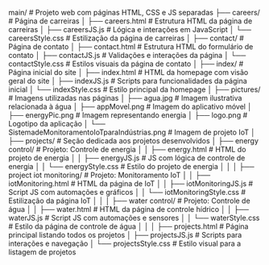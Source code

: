 main/                            # Projeto web com páginas HTML, CSS e JS separadas
├── careers/                     # Página de carreiras
│   ├── careers.html             # Estrutura HTML da página de carreiras
│   ├── careersJS.js             # Lógica e interações em JavaScript
│   └── careersStyle.css         # Estilização da página de carreiras
│
├── contact/                     # Página de contato
│   ├── contact.html             # Estrutura HTML do formulário de contato
│   ├── contactJS.js             # Validações e interações da página
│   └── contactStyle.css         # Estilos visuais da página de contato
│
├── index/                       # Página inicial do site
│   ├── index.html               # HTML da homepage com visão geral do site
│   ├── indexJS.js               # Scripts para funcionalidades da página inicial
│   └── indexStyle.css           # Estilo principal da homepage
│
├── pictures/                    # Imagens utilizadas nas páginas
│   ├── agua.jpg                 # Imagem ilustrativa relacionada à água
│   ├── appMovel.png             # Imagem do aplicativo móvel
│   ├── energyPic.png            # Imagem representando energia
│   ├── logo.png                 # Logotipo da aplicação
│   └── SistemadeMonitoramentoIoTparaIndústrias.png # Imagem de projeto IoT
│
├── projects/                    # Seção dedicada aos projetos desenvolvidos
│   ├── energy control/          # Projeto: Controle de energia
│   │   ├── energy.html          # HTML do projeto de energia
│   │   ├── energyJS.js          # JS com lógica de controle de energia
│   │   └── energyStyle.css      # Estilo do projeto de energia
│   │
│   ├── project iot monitoring/  # Projeto: Monitoramento IoT
│   │   ├── iotMonitoring.html   # HTML da página de IoT
│   │   ├── iotMonitoringJS.js   # Script JS com automações e gráficos
│   │   └── iotMonitoringStyle.css # Estilização da página IoT
│   │
│   ├── water control/           # Projeto: Controle de água
│   │   ├── water.html           # HTML da página de controle hídrico
│   │   ├── waterJS.js           # Script JS com automações e sensores
│   │   └── waterStyle.css       # Estilo da página de controle de água
│   │
│   ├── projects.html            # Página principal listando todos os projetos
│   ├── projectsJS.js            # Scripts para interações e navegação
│   └── projectsStyle.css        # Estilo visual para a listagem de projetos

